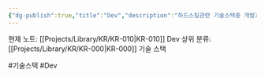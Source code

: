 ```yaml
---
{"dg-publish":true,"title":"Dev","description":"하드스킬관련 기술스택중 개발과 관련된 내용을 다루는 카테고리입니다.","permalink":"/projects/library/kr/kr-010/","dgPassFrontmatter":true,"noteIcon":"0","created":"2024-11-21T13:55:26.724+09:00","updated":"2024-11-21T15:05:45.591+09:00"}
---
```


현재 노트: [[Projects/Library/KR/KR-010\|KR-010]] Dev
상위 분류: [[Projects/Library/KR/KR-000\|KR-000]] 기술 스택  

#기술스택 #Dev